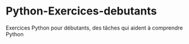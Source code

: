 # Python-Exercices-debutants
Exercices Python pour débutants, des tâches qui aident à comprendre Python

